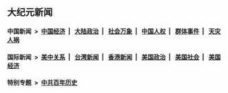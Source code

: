 ## 大纪元新闻

#### 中国新闻 &nbsp;>&nbsp; [中国经济](indexes/ncid283/README.md?01300845) &nbsp;| &nbsp; [大陆政治](indexes/ncid277/README.md?01300845) &nbsp;| &nbsp; [社会万象](indexes/ncid282/README.md?01300845) &nbsp;| &nbsp; [中国人权](indexes/ncid278/README.md?01300845) &nbsp;| &nbsp; [群体事件](indexes/ncid279/README.md?01300845) &nbsp;| &nbsp; [天灾人祸](indexes/ncid280/README.md?01300845)

#### 国际新闻 &nbsp;>&nbsp; [美中关系](indexes/nf1412576/README.md?01300845) &nbsp;| &nbsp; [台湾新闻](indexes/ncid1349361/README.md?01300845) &nbsp;| &nbsp; [香港新闻](indexes/ncid1349362/README.md?01300845) &nbsp;| &nbsp; [美国政治](indexes/ncid1078159/README.md?01300845) &nbsp;| &nbsp; [美国社会](indexes/ncid1078160/README.md?01300845) &nbsp;| &nbsp; [美国经济](indexes/ncid1078158/README.md?01300845)

#### 特别专题 &nbsp;>&nbsp; [中共百年历史](https://github.com/epoch-news/epoch-special/blob/master/README.md?01300845)  
